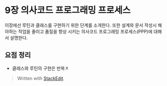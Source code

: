# 9장 의사코드 프로그래밍 프로세스

이장에선 루틴과 클래스를 구현하기 위한 단계를 소개한다.
또한 설계와 문서 작성시 해야하는 작업을 줄이고 품질을 향상 시키는 의사코드 프로그래밍 프로세스(PPP)에 대해서 설명한다. 

## 요점 정리

* 클래스와 루틴의 구현은 반복ㅈ



> Written with [StackEdit](https://stackedit.io/).
<!--stackedit_data:
eyJoaXN0b3J5IjpbMTM2MDMwODI4NiwtNDI4OTYyNDc4LDE3Mj
U4NzIzODQsNzMwOTk4MTE2XX0=
-->